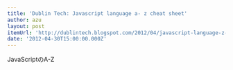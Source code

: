 ```yaml
---
title: 'Dublin Tech: Javascript language a- z cheat sheet'
author: azu
layout: post
itemUrl: 'http://dublintech.blogspot.com/2012/04/javascript-language-z-cheat-sheet.html'
date: '2012-04-30T15:00:00.000Z'
---
```

JavaScriptのA-Z
